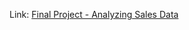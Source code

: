 Link: [Final Project - Analyzing Sales Data](https://datalore.jetbrains.com/notebook/EbIx89gBQTPe9hlisHTxdw/hEiMEcRbwlOxmjTraqjTYu)

